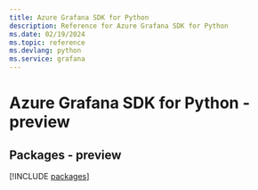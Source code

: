 ```yaml
---
title: Azure Grafana SDK for Python
description: Reference for Azure Grafana SDK for Python
ms.date: 02/19/2024
ms.topic: reference
ms.devlang: python
ms.service: grafana
---
```

# Azure Grafana SDK for Python - preview
## Packages - preview
[!INCLUDE [packages](grafana-index.md)]